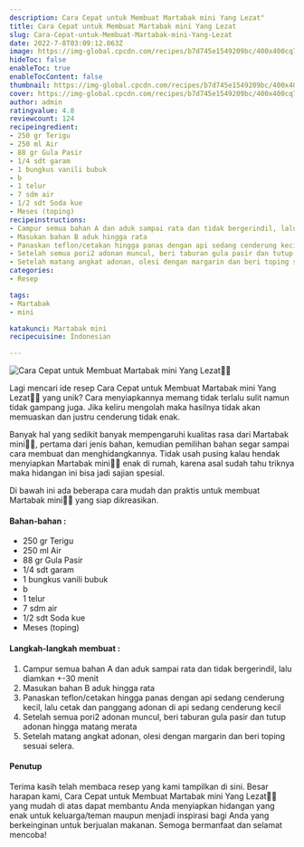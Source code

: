 ```yaml
---
description: Cara Cepat untuk Membuat Martabak mini Yang Lezat"
title: Cara Cepat untuk Membuat Martabak mini Yang Lezat
slug: Cara-Cepat-untuk-Membuat-Martabak-mini-Yang-Lezat
date: 2022-7-8T03:09:12.063Z
image: https://img-global.cpcdn.com/recipes/b7d745e1549209bc/400x400cq70/photo.jpg
hideToc: false
enableToc: true
enableTocContent: false
thumbnail: https://img-global.cpcdn.com/recipes/b7d745e1549209bc/400x400cq70/photo.jpg
cover: https://img-global.cpcdn.com/recipes/b7d745e1549209bc/400x400cq70/photo.jpg
author: admin
ratingvalue: 4.8
reviewcount: 124
recipeingredient:
- 250 gr Terigu
- 250 ml Air
- 88 gr Gula Pasir
- 1/4 sdt garam
- 1 bungkus vanili bubuk
- b
- 1 telur
- 7 sdm air
- 1/2 sdt Soda kue
- Meses (toping)
recipeinstructions:
- Campur semua bahan A dan aduk sampai rata dan tidak bergerindil, lalu diamkan +-30 menit
- Masukan bahan B aduk hingga rata
- Panaskan teflon/cetakan hingga panas dengan api sedang cenderung kecil, lalu cetak dan panggang adonan di api sedang cenderung kecil
- Setelah semua pori2 adonan muncul, beri taburan gula pasir dan tutup adonan hingga matang merata
- Setelah matang angkat adonan, olesi dengan margarin dan beri toping sesuai selera.
categories:
- Resep

tags:
- Martabak
- mini

katakunci: Martabak mini
recipecuisine: Indonesian

---
```


![Cara Cepat untuk Membuat Martabak mini Yang Lezat👩‍🍳](https://img-global.cpcdn.com/recipes/b7d745e1549209bc/400x400cq70/photo.jpg)

Lagi mencari ide resep Cara Cepat untuk Membuat Martabak mini Yang Lezat👩‍🍳 yang unik? Cara menyiapkannya memang tidak terlalu sulit namun tidak gampang juga. Jika keliru mengolah maka hasilnya tidak akan memuaskan dan justru cenderung tidak enak.

Banyak hal yang sedikit banyak mempengaruhi kualitas rasa dari Martabak mini👩‍🍳, pertama dari jenis bahan, kemudian pemilihan bahan segar sampai cara membuat dan menghidangkannya. Tidak usah pusing kalau hendak menyiapkan Martabak mini👩‍🍳 enak di rumah, karena asal sudah tahu triknya maka hidangan ini bisa jadi sajian spesial.

Di bawah ini ada beberapa cara mudah dan praktis untuk membuat Martabak mini👩‍🍳 yang siap dikreasikan.

<!--inarticleads1-->

#### Bahan-bahan :

- 250 gr Terigu
- 250 ml Air
- 88 gr Gula Pasir
- 1/4 sdt garam
- 1 bungkus vanili bubuk
- b
- 1 telur
- 7 sdm air
- 1/2 sdt Soda kue
- Meses (toping)

<!--inarticleads2-->

#### Langkah-langkah membuat :

1. Campur semua bahan A dan aduk sampai rata dan tidak bergerindil, lalu diamkan +-30 menit
1. Masukan bahan B aduk hingga rata
1. Panaskan teflon/cetakan hingga panas dengan api sedang cenderung kecil, lalu cetak dan panggang adonan di api sedang cenderung kecil
1. Setelah semua pori2 adonan muncul, beri taburan gula pasir dan tutup adonan hingga matang merata
1. Setelah matang angkat adonan, olesi dengan margarin dan beri toping sesuai selera.

#### Penutup

Terima kasih telah membaca resep yang kami tampilkan di sini. Besar harapan kami, Cara Cepat untuk Membuat Martabak mini Yang Lezat👩‍🍳 yang mudah di atas dapat membantu Anda menyiapkan hidangan yang enak untuk keluarga/teman maupun menjadi inspirasi bagi Anda yang berkeinginan untuk berjualan makanan. Semoga bermanfaat dan selamat mencoba!